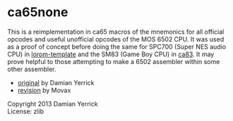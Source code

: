 ca65none
========

This is a reimplementation in ca65 macros of the mnemonics for all
official opcodes and useful unofficial opcodes of the MOS 6502 CPU.
It was used as a proof of concept before doing the same for SPC700
(Super NES audio CPU) in [lorom-template] and the SM83 (Game Boy CPU)
in [ca83].  It may prove helpful to those attempting to make a 6502
assembler within some other assembler.

- [original](http://forums.nesdev.com/viewtopic.php?p=121124#p121124)
  by Damian Yerrick
- [revision](https://forums.nesdev.com/viewtopic.php?p=121476#p121476)
  by Movax

Copyright 2013 Damian Yerrick  
License: zlib

[lorom-template]: https://github.com/pinobatch/lorom-template
[ca83]: https://github.com/pinobatch/little-things-gb/tree/master/ca83
